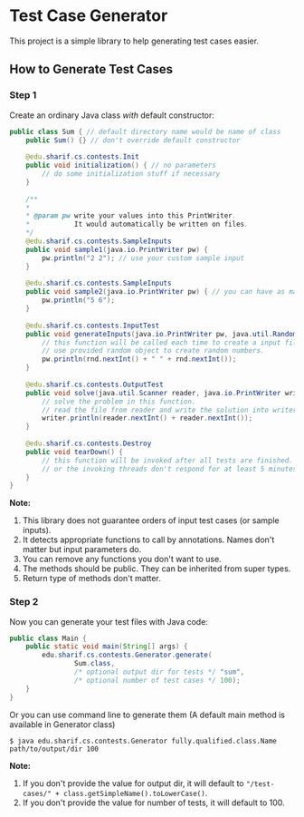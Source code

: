 # Test Case Generator

This project is a simple library
to help generating test cases easier.

## How to Generate Test Cases

### Step 1
Create an ordinary Java class *with* default constructor:
```java
public class Sum { // default directory name would be name of class
    public Sum() {} // don't override default constructor
    
    @edu.sharif.cs.contests.Init
    public void initialization() { // no parameters
        // do some initialization stuff if necessary 
    }
    
    /**
    * 
    * @param pw write your values into this PrintWriter.
    *           It would automatically be written on files.
    */
    @edu.sharif.cs.contests.SampleInputs
    public void sample1(java.io.PrintWriter pw) {
        pw.println("2 2"); // use your custom sample input
    }
    
    @edu.sharif.cs.contests.SampleInputs
    public void sample2(java.io.PrintWriter pw) { // you can have as many sample inputs as you want
        pw.println("5 6");
    }
    
    @edu.sharif.cs.contests.InputTest
    public void generateInputs(java.io.PrintWriter pw, java.util.Random rnd) {
        // this function will be called each time to create a input file.
        // use provided random object to create random numbers.
        pw.println(rnd.nextInt() + " " + rnd.nextInt());
    }
    
    @edu.sharif.cs.contests.OutputTest
    public void solve(java.util.Scanner reader, java.io.PrintWriter writer) {
        // solve the problem in this function.
        // read the file from reader and write the solution into writer.
        writer.println(reader.nextInt() + reader.nextInt());
    }
    
    @edu.sharif.cs.contests.Destroy
    public void tearDown() {
        // this function will be invoked after all tests are finished.
        // or the invoking threads don't respond for at least 5 minutes. :/
    }
}
```

**Note:**
1. This library does not guarantee orders of input test cases (or sample inputs).
2. It detects appropriate functions to call by annotations. Names don't matter but input parameters do.
3. You can remove any functions you don't want to use.
4. The methods should be public. They can be inherited from super types.
5. Return type of methods don't matter.

### Step 2
Now you can generate your test files with Java code:
```java
public class Main {
    public static void main(String[] args) {
        edu.sharif.cs.contests.Generator.generate(
                Sum.class,
                /* optional output dir for tests */ "sum",
                /* optional number of test cases */ 100);
    }
}
``` 

Or you can use command line to generate them
(A default main method is available in Generator class)
```
$ java edu.sharif.cs.contests.Generator fully.qualified.class.Name path/to/output/dir 100
```

**Note:**
1. If you don't provide the value for output dir, it will default to `"/test-cases/" + class.getSimpleName().toLowerCase()`.
2. If you don't provide the value for number of tests, it will default to 100.
